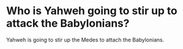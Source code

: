# Who is Yahweh going to stir up to attack the Babylonians?

Yahweh is going to stir up the Medes to attach the Babylonians.
